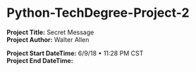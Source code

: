 # Python-TechDegree-Project-2
**Project Title:** Secret Message\
**Project Author:** Walter Allen

**Project Start DateTime:** 6/9/18 • 11:28 PM CST\
**Project End DateTime:**   
